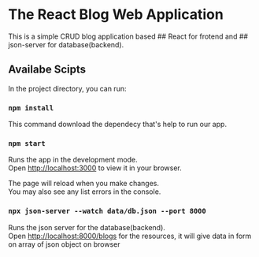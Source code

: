 # The React Blog Web Application 

This is a simple CRUD blog application based ## React for frotend and ## json-server for database(backend).

## Availabe Scipts

In the project directory, you can run:

### `npm install`

This command download the dependecy that's help to run our app.

### `npm start`

Runs the app in the development mode.\
Open [http://localhost:3000](http://localhost:3000) to view it in your browser.

The page will reload when you make changes.\
You may also see any list errors in the console.

### `npx json-server --watch data/db.json --port 8000`

Runs the json server for the database(backend).\
Open [http://localhost:8000/blogs](http://localhost:8000/blogs) for the resources, it will give data in form on array of json object on browser
